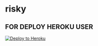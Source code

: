 # risky

## FOR DEPLOY HEROKU USER


<p><a href="https://heroku.com/deploy?template="https://github.com/Xrymods/risky"> <img src="https://www.herokucdn.com/deploy/button.svg" alt="Deploy to Heroku" /></a></p>

